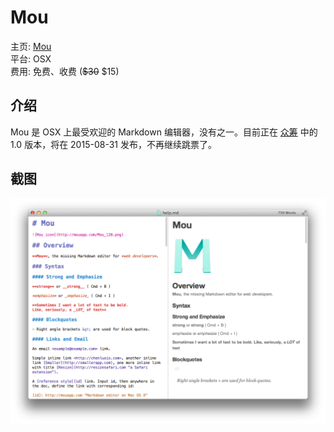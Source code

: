 Mou
====

主页: [Mou](http://25.io/mou/)  
平台: OSX  
费用: 免费、收费 (~~$30~~ $15)  

介绍
----

Mou 是 OSX 上最受欢迎的 Markdown 编辑器，没有之一。目前正在 [众筹](https://www.indiegogo.com/projects/mou-1-0-markdown-editor-on-os-x-for-you#/story) 中的 1.0 版本，将在 2015-08-31 发布，不再继续跳票了。

截图
----

![mou](images/mou.png)
